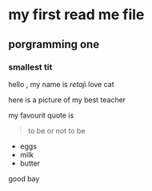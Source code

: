 
# my first read me file
## porgramming one 
### smallest tit

hello , my name is *retaj*i love cat

here is a picture of my best teacher

my favourit quote is
> to be or not to be 
- eggs
- milk
- butter

good bay
